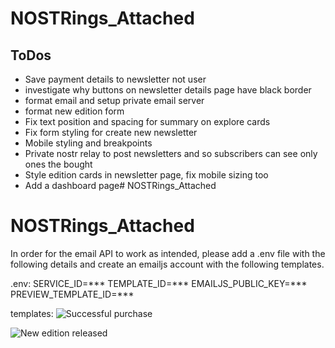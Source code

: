 # NOSTRings_Attached

## ToDos
- Save payment details to newsletter not user
- investigate why buttons on newsletter details page have black border
- format email and setup private email server
- format new edition form
- Fix text position and spacing for summary on explore cards
- Fix form styling for create new newsletter
- Mobile styling and breakpoints
- Private nostr relay to post newsletters and so subscribers can see only ones the bought
- Style edition cards in newsletter page, fix mobile sizing too
- Add a dashboard page# NOSTRings_Attached
# NOSTRings_Attached

In order for the email API to work as intended, please add a .env file with the following details and create an emailjs account with the following templates.

.env:
SERVICE_ID=***
TEMPLATE_ID=***
EMAILJS_PUBLIC_KEY=***
PREVIEW_TEMPLATE_ID=***

templates:
![Successful purchase](https://firebasestorage.googleapis.com/v0/b/nostringsattached-a3050.appspot.com/o/Screenshot%202023-08-01%20at%205.42.03%20PM.png?alt=media&token=89151d1a-f032-4997-9134-ab8ae9c404aa)

![New edition released](https://firebasestorage.googleapis.com/v0/b/nostringsattached-a3050.appspot.com/o/Screenshot%202023-08-01%20at%205.42.13%20PM.png?alt=media&token=6ddbcc71-66d5-40fc-8140-c8f2e2da60e1)
